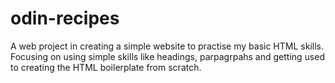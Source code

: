 # odin-recipes
A web project in creating a simple website to practise my basic HTML skills. 
Focusing on using simple skills like headings, parpagrpahs and getting used to creating the HTML boilerplate from scratch. 